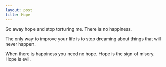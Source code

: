 ```yaml
---
layout: post
title: Hope
---
```


Go away hope and stop torturing me. There is no happiness.

The only way to improve your life is to stop dreaming about things that will never happen.

When there is happiness you need no hope. Hope is the sign of misery. Hope is evil. 